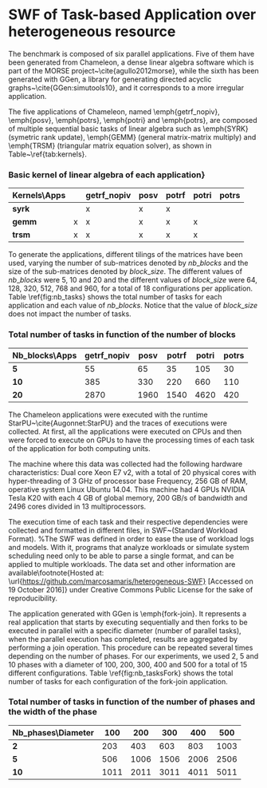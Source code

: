 # SWF of Task-based Application over heterogeneous resource

The benchmark is composed of six parallel applications. Five of them have been generated from Chameleon, a dense linear algebra software which is part of the MORSE project~\cite{agullo2012morse}, while the sixth has been generated with GGen, a library for generating directed acyclic graphs~\cite{GGen:simutools10}, and it corresponds to a more irregular application.

The five applications of Chameleon, named \emph{getrf$\_$nopiv}, \emph{posv}, \emph{potrs}, \emph{potri} and \emph{potrs}, are composed of multiple sequential basic tasks of linear algebra such as \emph{SYRK} (symetric rank update), \emph{GEMM} (general matrix-matrix multiply) and \emph{TRSM} (triangular matrix equation solver), as shown in Table~\ref{tab:kernels}. 


### Basic kernel of linear algebra of each application}

|**Kernels\Apps**| | **getrf_nopiv** | **posv** | **potrf** | **potri** | **potrs**|
|------------|---|-------------|--------|---------|---------|------|	
|**syrk**|      | x | x | x |  |	
| **gemm**| x | x | x | x | x |
| **trsm**| x | x | x | x | x |
    
To generate the applications, different tilings of the matrices have been used, varying the number of sub-matrices denoted by $nb\_blocks$ and the size of the sub-matrices denoted by $block\_size$. The different values of $nb\_blocks$ were 5, 10 and 20 and the different values of $block\_size$ were 64, 128, 320, 512, 768 and 960, for a total of 18 configurations per application. Table \ref{fig:nb_tasks} shows the total number of tasks for each application and each value of $nb\_blocks$. Notice that the value of $block\_size$ does not impact the number of tasks.

### Total number of tasks in function of the number of blocks

|**Nb_blocks\Apps** | **getrf_nopiv** | **posv** | **potrf** | **potri** | **potrs** |
|---------| --- | ----- | -----| ----- | ----- |
|**5** | 55 | 65 | 35 | 105 | 30 |
|**10** | 385 | 330 | 220 | 660 | 110 |
|**20** | 2870 | 1960 | 1540 | 4620 | 420 |
    
The Chameleon applications were executed with the runtime StarPU~\cite{Augonnet:StarPU} and the traces of executions were collected. At first, all the applications were executed on CPUs and then were forced to execute on GPUs to have the processing times of each task of the application for both computing units.

The machine where this data was collected had the following hardware characteristics: Dual core Xeon E7 v2, with a total of 20 physical cores  with hyper-threading of 3 GHz of processor base Frequency, 256 GB of RAM, operative system Linux Ubuntu 14.04. This machine had 4 GPUs NVIDIA Tesla K20 with each 4 GB of global memory, 200 GB/s of bandwidth and 2496 cores divided in 13 multiprocessors.

The execution time of each task and their respective dependencies were collected and formatted in different files, in SWF~(Standard Workload Format).
%The SWF was defined in order to ease the use of workload logs and models. With it, programs that analyze workloads or simulate system scheduling need only to be able to parse a single format, and can be applied to multiple workloads. 
The data set and other information are available\footnote{Hosted at: \url{https://github.com/marcosamaris/heterogeneous-SWF} [Accessed on 19 October 2016]} under Creative Commons Public License for the sake of reproducibility.

The application generated with GGen is \emph{fork-join}. It represents a real application that starts by executing sequentially and then forks to be executed in parallel with a specific diameter (number of parallel tasks), when the parallel execution has completed, results are aggregated by performing a join operation. This procedure can be repeated several times depending on the number of phases. For our experiments, we used 2, 5 and 10 phases with a diameter of 100, 200, 300, 400 and 500 for a total of 15 different configurations. Table \ref{fig:nb_tasksFork} shows the total number of tasks for each configuration of the fork-join application.


### Total number of tasks in function of the number of phases and the width of the phase

|**Nb_phases\Diameter** | **100** | **200**| **300** | **400** | **500**| 
|--- | --- | --- | --- | --- | --- |    
|**2** | 203 | 403 | 603 | 803 | 1003 |
|**5** | 506 | 1006 | 1506 | 2006 | 2506 |
|**10** | 1011 | 2011 | 3011 | 4011 | 5011 |
